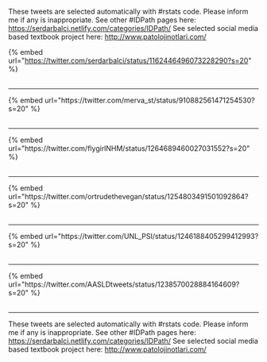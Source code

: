 

These tweets are selected automatically with #rstats code. Please inform me if any is inappropriate.
See other #IDPath pages here: https://serdarbalci.netlify.com/categories/IDPath/ 
See selected social media based textbook project here: http://www.patolojinotlari.com/

{% embed url="https://twitter.com/serdarbalci/status/1162446496073228290?s=20" %}<br>
<br>
<hr>
{% embed url="https://twitter.com/merva_st/status/910882561471254530?s=20" %}<br>
<br>
<hr>
{% embed url="https://twitter.com/flygirlNHM/status/1264689460027031552?s=20" %}<br>
<br>
<hr>
{% embed url="https://twitter.com/ortrudethevegan/status/1254803491501092864?s=20" %}<br>
<br>
<hr>
{% embed url="https://twitter.com/UNL_PSI/status/1246188405299412993?s=20" %}<br>
<br>
<hr>
{% embed url="https://twitter.com/AASLDtweets/status/1238570028884164609?s=20" %}<br>
<br>
<hr>


These tweets are selected automatically with #rstats code. Please inform me if any is inappropriate.
See other #IDPath pages here: https://serdarbalci.netlify.com/categories/IDPath/ 
See selected social media based textbook project here: http://www.patolojinotlari.com/
